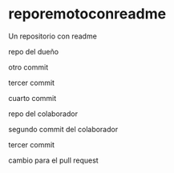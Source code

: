 # reporemotoconreadme
Un repositorio con readme 

repo del dueño

otro commit

tercer commit

cuarto commit

repo del colaborador

segundo commit del colaborador

tercer commit

cambio para el pull request